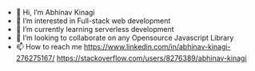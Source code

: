 - 👋 Hi, I’m Abhinav Kinagi
- 👀 I’m interested in Full-stack web development
- 🌱 I’m currently learning serverless development
- 💞️ I’m looking to collaborate on any Opensource Javascript Library
- 📫 How to reach me https://www.linkedin.com/in/abhinav-kinagi-276275167/ https://stackoverflow.com/users/8276389/abhinav-kinagi

<!---
kinagiabhinav/kinagiabhinav is a ✨ special ✨ repository because its `README.md` (this file) appears on your GitHub profile.
You can click the Preview link to take a look at your changes.
--->
